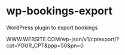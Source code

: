 # wp-bookings-export
WordPress plugin to export bookings

WWW.WEBSITE.COM/wp-json/v1/cptexport/?cpt=YOUR_CPT&ppp=50&pn=0

